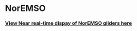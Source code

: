 <h1>NorEMSO</h1>
<h3><a href="https://NorGliders.github.io/NorEMSO/">View Near real-time dispay of NorEMSO gliders here</a></h3>
